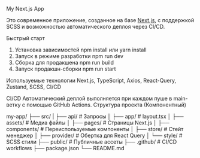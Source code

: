 My Next.js App

Это современное приложение, созданное на базе [Next.js](https://nextjs.org/), с поддержкой SCSS и возможностью автоматического деплоя через CI/CD.

Быстрый старт

1. Установка зависимостей
npm install или yarn install
2. Запуск в режиме разработки
npm run dev
3. Сборка для продакшена
npm run build
4. Запуск продакшн-сборки
npm run start

Используемые технологии
Next.js, TypeScript, Axios, React-Query, Zustand, SCSS, CI/CD

CI/CD
Автоматический деплой выполняется при каждом пуше в main-ветку с помощью GitHub Actions.
Структура проекта (Компонентный)
<div>
my-app/
├── src/
|   ├── api/          # Запросы
│   ├── app/          # layout.tsx
│   ├── assets/       # Медиа файлы
│   ├── pages/        # Страницы Next.js
│   ├── components/   # Переиспользуемые компоненты
│   ├── store/        # Стейт менеджер
│   ├── provider/     # Обертка для React Query
│   └── style/        # SCSS стили
├── public/           # Публичные ассеты
├── .github/          # CI/CD workflows
├── package.json
└── README.md
</div>

